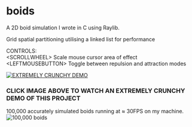 # boids
A 2D boid simulation I wrote in C using Raylib.  

Grid spatial partitioning utilising a linked list for performance  

CONTROLS:  
\<SCROLLWHEEL> Scale mouse cursor area of effect  
\<LEFTMOUSEBUTTON> Toggle between repulsion and attraction modes
  
[![EXTREMELY CRUNCHY DEMO](https://github.com/user-attachments/assets/f0a91c2c-8f82-499c-828d-e60baf67d140)](https://youtu.be/xBOw7j8F8SM)
### CLICK IMAGE ABOVE TO WATCH AN EXTREMELY CRUNCHY DEMO OF THIS PROJECT

100,000 accurately simulated boids running at ≈ 30FPS on my machine.  
![100,000 boids](https://github.com/user-attachments/assets/8b643f0b-8c88-4ea1-aaaf-d6dc63dc86fa)
